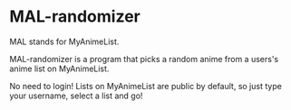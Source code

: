 # MAL-randomizer

MAL stands for MyAnimeList.

MAL-randomizer is a program that picks a random anime from a users's anime list on MyAnimeList.

No need to login! Lists on MyAnimeList are public by default, so just type your username, select a list and go!
